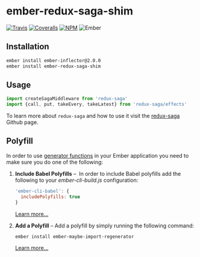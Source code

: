 # ember-redux-saga-shim

[![Travis][ci-img]][ci-url] [![Coveralls][cov-img]][cov-url] [![NPM][npm-img]][npm-url] ![Ember][ember-img]

## Installation

```bash
ember install ember-inflector@2.0.0
ember install ember-redux-saga-shim
```

## Usage

```js
import createSagaMiddleware from 'redux-saga'
import {call, put, takeEvery, takeLatest} from 'redux-saga/effects'
```

To learn more about `redux-saga` and how to use it visit the [redux-saga](https://github.com/yelouafi/redux-saga) Github page.

## Polyfill

In order to use [generator functions](https://developer.mozilla.org/en-US/docs/Web/JavaScript/Reference/Statements/function*) in your Ember application you need to make sure you do one of the following:

1. **Include Babel Polyfills** –  In order to include Babel polyfills add the following to your *ember-cli-build.js* configuration:

    ```js
    'ember-cli-babel': {
      includePolyfills: true
    }
    ```

    [Learn more…](https://github.com/babel/ember-cli-babel#polyfill)

2. **Add a Polyfill** – Add a polyfill by simply running the following command:

    ```bash
    ember install ember-maybe-import-regenerator
    ```

    [Learn more…](https://github.com/machty/ember-maybe-import-regenerator)

[ci-img]: https://img.shields.io/travis/ember-redux/ember-redux-saga-shim.svg "Travis CI Build Status"
[ci-url]: https://travis-ci.org/ember-redux/ember-redux-saga-shim
[cov-img]: https://img.shields.io/coveralls/ember-redux/ember-redux-saga-shim.svg "Coveralls Code Coverage"
[cov-url]: https://coveralls.io/github/ember-redux/ember-redux-saga-shim
[ember-img]: https://img.shields.io/badge/ember-1.12.2+-green.svg "Ember 1.12.2+"
[npm-img]: https://img.shields.io/npm/v/ember-redux-saga-shim.svg "NPM Version"
[npm-url]: https://www.npmjs.com/package/ember-redux-saga-shim
